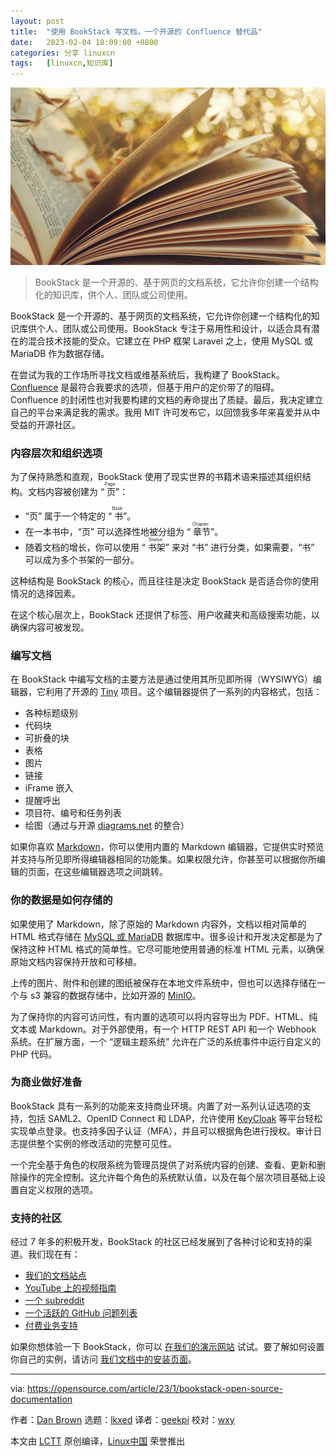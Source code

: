 ```yaml
---
layout: post
title:	"使用 BookStack 写文档，一个开源的 Confluence 替代品"
date:	2023-02-04 18:09:00 +0800 
categories:	分享 linuxcn 
tags:	[linuxcn,知识库]
---
```



![](/Asserts/Images/album/202302/04/180856n7ql7p8fk7l9fa9n.jpg)



> 
> BookStack 是一个开源的、基于网页的文档系统，它允许你创建一个结构化的知识库，供个人、团队或公司使用。
> 
> 
> 


BookStack 是一个开源的、基于网页的文档系统，它允许你创建一个结构化的知识库供个人、团队或公司使用。BookStack 专注于易用性和设计，以适合具有潜在的混合技术技能的受众。它建立在 PHP 框架 Laravel 之上，使用 MySQL 或 MariaDB 作为数据存储。


在尝试为我的工作场所寻找文档或维基系统后，我构建了 BookStack。[Confluence](https://opensource.com/article/20/9/open-source-alternatives-confluence) 是最符合我要求的选项，但基于用户的定价带了的阻碍。Confluence 的封闭性也对我要构建的文档的寿命提出了质疑。最后，我决定建立自己的平台来满足我的需求。我用 MIT 许可发布它，以回馈我多年来喜爱并从中受益的开源社区。


### 内容层次和组织选项


为了保持熟悉和直观，BookStack 使用了现实世界的书籍术语来描述其组织结构。文档内容被创建为 “<ruby> 页 <rt>  Page </rt></ruby>”：


* “页” 属于一个特定的 “<ruby> 书 <rt>  Book </rt></ruby>”。
* 在一本书中，“页” 可以选择性地被分组为 “<ruby> 章节 <rt>  Chapter </rt></ruby>”。
* 随着文档的增长，你可以使用 “<ruby> 书架 <rt>  Shelve </rt></ruby>” 来对 “书” 进行分类，如果需要，“书” 可以成为多个书架的一部分。


这种结构是 BookStack 的核心，而且往往是决定 BookStack 是否适合你的使用情况的选择因素。


在这个核心层次上，BookStack 还提供了标签、用户收藏夹和高级搜索功能，以确保内容可被发现。


### 编写文档


在 BookStack 中编写文档的主要方法是通过使用其所见即所得（WYSIWYG）编辑器，它利用了开源的 [Tiny](https://github.com/tinymce/) 项目。这个编辑器提供了一系列的内容格式，包括：


* 各种标题级别
* 代码块
* 可折叠的块
* 表格
* 图片
* 链接
* iFrame 嵌入
* 提醒呼出
* 项目符、编号和任务列表
* 绘图（通过与开源 [diagrams.net](https://www.diagrams.net/) 的整合）


如果你喜欢 [Markdown](https://opensource.com/article/19/9/introduction-markdown)，你可以使用内置的 Markdown 编辑器，它提供实时预览并支持与所见即所得编辑器相同的功能集。如果权限允许，你甚至可以根据你所编辑的页面，在这些编辑器选项之间跳转。


### 你的数据是如何存储的


如果使用了 Markdown，除了原始的 Markdown 内容外，文档以相对简单的 HTML 格式存储在 [MySQL 或 MariaDB](https://opensource.com/downloads/mariadb-mysql-cheat-sheet) 数据库中。很多设计和开发决定都是为了保持这种 HTML 格式的简单性。它尽可能地使用普通的标准 HTML 元素，以确保原始文档内容保持开放和可移植。


上传的图片、附件和创建的图纸被保存在本地文件系统中，但也可以选择存储在一个与 s3 兼容的数据存储中，比如开源的 [MinIO](https://github.com/minio/)。


为了保持你的内容可访问性，有内置的选项可以将内容导出为 PDF、HTML、纯文本或 Markdown。对于外部使用，有一个 HTTP REST API 和一个 Webhook 系统。在扩展方面，一个 “逻辑主题系统” 允许在广泛的系统事件中运行自定义的 PHP 代码。


### 为商业做好准备


BookStack 具有一系列的功能来支持商业环境。内置了对一系列认证选项的支持，包括 SAML2、OpenID Connect 和 LDAP，允许使用 [KeyCloak](https://www.keycloak.org/) 等平台轻松实现单点登录。也支持多因子认证（MFA），并且可以根据角色进行授权。审计日志提供整个实例的修改活动的完整可见性。


一个完全基于角色的权限系统为管理员提供了对系统内容的创建、查看、更新和删除操作的完全控制。这允许每个角色的系统默认值，以及在每个层次项目基础上设置自定义权限的选项。


### 支持的社区


经过 7 年多的积极开发，BookStack 的社区已经发展到了各种讨论和支持的渠道。我们现在有：


* [我们的文档站点](https://www.bookstackapp.com/docs/)
* [YouTube 上的视频指南](https://www.youtube.com/c/BookStackApp)
* [一个 subreddit](https://www.reddit.com/r/bookstack)
* [一个活跃的 GitHub 问题列表](https://github.com/BookStackApp/BookStack/issues)
* [付费业务支持](https://www.bookstackapp.com/support)


如果你想体验一下 BookStack，你可以 [在我们的演示网站](https://demo.bookstackapp.com/books/bookstack-demo-site/page/logging-in-to-the-demo-site) 试试。要了解如何设置你自己的实例，请访问 [我们文档中的安装页面](https://www.bookstackapp.com/docs/admin/installation/)。




---


via: <https://opensource.com/article/23/1/bookstack-open-source-documentation>


作者：[Dan Brown](https://opensource.com/users/ssddanbrown) 选题：[lkxed](https://github.com/lkxed) 译者：[geekpi](https://github.com/geekpi) 校对：[wxy](https://github.com/wxy)


本文由 [LCTT](https://github.com/LCTT/TranslateProject) 原创编译，[Linux中国](https://linux.cn/) 荣誉推出
